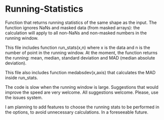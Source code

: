Running-Statistics
==================

Function that returns running statistics of the same shape as the input. 
The function ignores NaNs and masked data (from masked arrays): the calculation will apply to all non-NaNs and non-masked numbers in the running window.

This file includes function run_stats(x,n) where x is the data and n is the number of point in the running window.
At the moment, the function returns the running: mean, median, standard deviation and MAD (median absolute deviation). 

This file also includes function medabsdev(x,axis) that calculates the MAD inside run_stats.

The code is slow when the running window is large. Suggestions that would improve the speed are very welcome. All suggestions welcome. Please, use the issues system. 

I am planning to add features to choose the running stats to be performed in the options, to avoid unnecessary calculations. In a foreseeable future.

